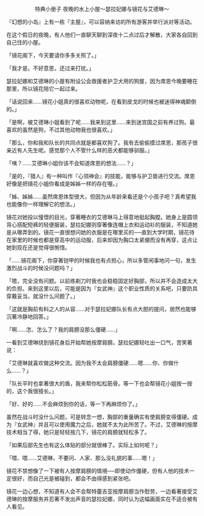 <p align="center">特典小册子 夜晚的水上小屋～瑟拉妃娜与镜花与艾德琳～</p>

『幻想的小岛』上有一栋『主屋』，可以容纳来访的所有游客并举行派对等活动。

在这个假日的夜晚，有人他们一直聊天聊到深夜十二点过后才解散，大家各自回到自己住的小屋。

「镜花阁下，今天要请你多多关照了。」

「我才是。不好意思，还过来打扰。」

瑟拉妃娜和艾德琳的小屋有附设公会救援者护卫犬用的狗屋，因为席恩今晚要睡在那里，所以镜花陪它一起过来。

「话说回来……镜花小姐真的很喜欢动物呢，在看到皮戈的时候也被迷得神魂颠倒的。」

「是啊，被艾德琳小姐看到了呢……我来到这里……来到迷宫国之前有养过狗。最喜欢的虽然是狗，不过其他动物我也很喜欢。」

「那么，你和我和队长的共同点就是都喜欢狗了。我有去偷偷摸过席恩，那孩子很亲近有人先生呢。感觉那个人不管什么样的恶犬都能够驯服。」

「咦？……艾德琳小姐你该不会知道席恩的想法……？」

「是的，『猎人』有一种叫作『心领神会』的技能，能够与护卫兽进行交流。席恩好像是把镜花小姐你看成是姊姊一样的存在喔。」

「姊、姊姊……虽然席恩体型很大，但因为从年龄来看还是个小孩子吧？真希望我也能像你一样理解它的想法。」

镜花对她投以憧憬的目光，穿著睡衣的艾德琳马上得意地挺起胸膛。她身上是圆领背心搭配短裤的轻便服装，瑟拉妃娜则穿著像连帽上衣和运动衫的服装，不知道她是从哪弄到的。镜花一直很想问她的衣服是在哪里买的──直到大学时期，镜花待在家里的时候也都是穿高中的运动服，后来却因为胸口太紧绷而没有再穿，这点让她到现在还是觉得很惋惜。

「……镜花阁下，你穿著铠甲的时候我也有点担心，所以多管闲事地问一句，发生激烈战斗的时候没问题吗？」

「嗯，完全没有问题。以前练剃刀时我也会稳稳固定好胸部，所以并不会造成太大的负担。来到这里以后，可能是因为『女武神』这个职业性质的关系吧，只要防具穿戴妥当，就没什么问题了。」

「这就是胸前有料之人的从容……对于瑟拉妃娜队长有点大胆的提问，居然也能够沉著冷静地回答。」

「啊……怎、怎么了？我的肩膀没那么僵硬……」

一看到艾德琳绕到镜花身后开始帮她按摩肩膀。瑟拉妃娜轻吐出一口气，苦笑著说：

「艾德琳就喜欢做这种交流。因为我不太会肩膀僵硬……嗯……你、你做什么……？」

「队长平时也拿著很大的盾，我来帮你松松筋骨。等一下也会帮镜花小姐按一按的，这个我很擅长。」

「好、好的……不会麻烦到你的话，等一下再麻烦你了。」

虽然在战斗时没什么问题，可是转念一想，胸部的重量确实有使肩膀变得僵硬。成为『女武神』并且可以使用魔力之后，她就不太为此所苦了。不过，艾德琳的按摩技术相当了得，她只是轻轻按几下，镜花的肩膀就轻松多了。

「如果后部先生也有这么体贴的部分就很棒了。实际上如何呢？」

「喂、喂……艾德琳，不要问、人家、那么没礼貌的事……嗯！」

镜花不禁想像了一下被有人按摩肩膀的情境──即使动作僵硬，但有人他的技术一定很好，而自己光是被碰到，都会不由得感到紧张吧。

镜花一边心想，不知道有人会不会帮特蕾吉亚按摩肩膀当作慰劳，一边看著接受艾德琳的按摩服务并忍著不发出声音的瑟拉妃娜，同时认为这幅画面实在不适合被有人看见。

